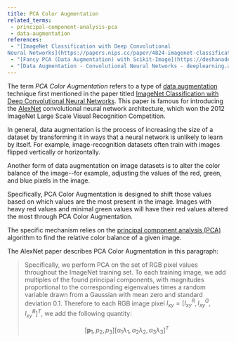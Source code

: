 ```yaml
---
title: PCA Color Augmentation
related_terms:
 - principal-component-analysis-pca
 - data-augmentation
references:
 - "[ImageNet Classification with Deep Convolutional
Neural Networks](https://papers.nips.cc/paper/4824-imagenet-classification-with-deep-convolutional-neural-networks.pdf)"
 - "[Fancy PCA (Data Augmentation) with Scikit-Image](https://deshanadesai.github.io/notes/Fancy-PCA-with-Scikit-Image)"
 - "[Data Augmentation - Convolutional Neural Networks - deeplearning.ai](https://www.coursera.org/learn/convolutional-neural-networks/lecture/AYzbX/data-augmentation)"
---
```

The term *PCA Color Augmentation* refers to a type of
[data augmentation][1] technique
first mentioned in the paper titled
[ImageNet Classification with Deep Convolutional
Neural Networks][2]. This paper is famous
for introducing the [AlexNet][3] convolutional neural network
architecture, which won the 2012 ImageNet Large Scale
Visual Recognition Competition.

In general, data augmentation is the process of increasing the size
of a dataset by transforming it in ways that a neural network is unlikely
to learn by itself. For example, image-recognition datasets often train
with images flipped vertically or horizontally.

Another form of data augmentation on image datasets is to alter
the color balance of the image--for example, adjusting the values of
the red, green, and blue pixels in the image.

Specifically, PCA Color Augmentation is designed to shift those values
based on which values are the most present in the image. Images with
heavy red values and minimal green values will have their red values
altered the most through PCA Color Augmentation.

The specific mechanism relies on the
[principal component analysis (PCA)][4] algorithm to find the
relative color balance of a given image.

The AlexNet paper describes PCA Color Augmentation in this paragraph:

> Specifically, we perform PCA on the set of RGB pixel values throughout the
> ImageNet training set. To each training image, we add multiples of the found principal components, with magnitudes proportional to the corresponding eigenvalues times a random variable drawn from
a Gaussian with mean zero and standard deviation 0.1. Therefore to each RGB image pixel $I_{xy} = \left [ I^R_{xy}, I^G_{xy}, I^B_{xy} \right ]^T$, we add the following quantity:
>
> $$\left [ \mathbf p_1, p_2, p_3 \right ] \left [ \alpha_1 \lambda_1, \alpha_2 \lambda_2, \alpha_3 \lambda_3 \right ]^T$$

[1]: /terms/data-augmentation/
[2]: https://papers.nips.cc/paper/4824-imagenet-classification-with-deep-convolutional-neural-networks.pdf
[3]: /terms/alexnet/
[4]: /terms/principal-component-analysis-pca/